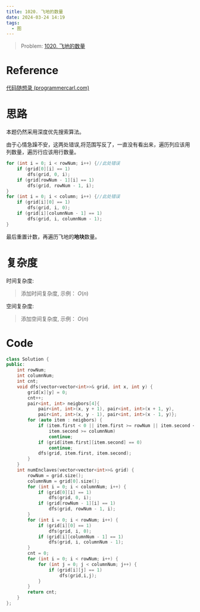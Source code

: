 ```yaml
---
title: 1020. 飞地的数量
date: 2024-03-24 14:19
tags:
  - 图
---
```


> Problem: [1020. 飞地的数量](https://leetcode.cn/problems/number-of-enclaves/description/)

# Reference

[代码随想录 (programmercarl.com)](https://www.programmercarl.com/1020.%E9%A3%9E%E5%9C%B0%E7%9A%84%E6%95%B0%E9%87%8F.html)

# 思路

本题仍然采用深度优先搜索算法。

由于心情急躁不安，这两处错误,将范围写反了，一直没有看出来，遍历列应该用列数量，遍历行应该用行数量。

```C++
for (int i = 0; i < rowNum; i++) {//此处错误
    if (grid[0][i] == 1)
        dfs(grid, 0, i);
    if (grid[rowNum - 1][i] == 1)
        dfs(grid, rowNum - 1, i);
}
for (int i = 0; i < column; i++) {//此处错误
    if (grid[i][0] == 1)
        dfs(grid, i, 0);
    if (grid[i][columnNum - 1] == 1)
        dfs(grid, i, columnNum - 1);
}
```

最后重置计数，再遍历飞地的**地块**数量。

# 复杂度

时间复杂度:
> 添加时间复杂度, 示例： $O(n)$

空间复杂度:
> 添加空间复杂度, 示例： $O(n)$

# Code
```C++ []
class Solution {
public:
    int rowNum;
    int columnNum;
    int cnt;
    void dfs(vector<vector<int>>& grid, int x, int y) {
        grid[x][y] = 0;
        cnt++;
        pair<int, int> neigbors[4]{
            pair<int, int>(x, y + 1), pair<int, int>(x + 1, y),
            pair<int, int>(x, y - 1), pair<int, int>(x - 1, y)};
        for (auto item : neigbors) {
            if (item.first < 0 || item.first >= rowNum || item.second < 0 ||
                item.second >= columnNum)
                continue;
            if (grid[item.first][item.second] == 0)
                continue;
            dfs(grid, item.first, item.second);
        }
    }
    int numEnclaves(vector<vector<int>>& grid) {
        rowNum = grid.size();
        columnNum = grid[0].size();
        for (int i = 0; i < columnNum; i++) {
            if (grid[0][i] == 1)
                dfs(grid, 0, i);
            if (grid[rowNum - 1][i] == 1)
                dfs(grid, rowNum - 1, i);
        }
        for (int i = 0; i < rowNum; i++) {
            if (grid[i][0] == 1)
                dfs(grid, i, 0);
            if (grid[i][columnNum - 1] == 1)
                dfs(grid, i, columnNum - 1);
        }
        cnt = 0;
        for (int i = 0; i < rowNum; i++) {
            for (int j = 0; j < columnNum; j++) {
                if (grid[i][j] == 1)
                    dfs(grid,i,j);
            }
        }
        return cnt;
    }
};
```
  
